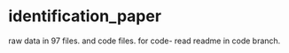 # identification_paper

raw data in 97 files. and code files. for code- read readme in code branch.
